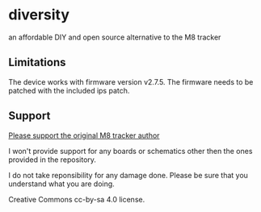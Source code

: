 # diversity
an affordable DIY and open source alternative to the M8 tracker

## Limitations
The device works with firmware version v2.7.5. The firmware needs to be patched with the included ips patch.

## Support

[Please support the original M8 tracker author](https://www.patreon.com/trash80)

I won't provide support for any boards or schematics other then the ones provided in the repository.

I do not take reponsibility for any damage done. Please be sure that you understand what you are doing.

Creative Commons cc-by-sa 4.0 license.
